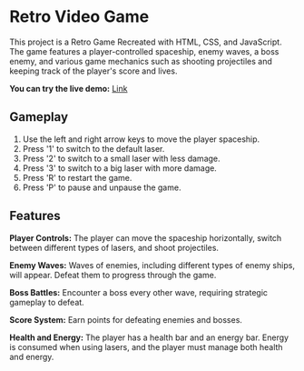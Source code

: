 # Retro Video Game 

This project is a Retro Game Recreated with HTML, CSS, and JavaScript. The game features a player-controlled spaceship, enemy waves, a boss enemy, and various game mechanics such as shooting projectiles and keeping track of the player's score and lives.

**You can try the live demo:**  [Link](https://tamaraa20.github.io/RetroGame/)

## Gameplay
1.  Use the left and right arrow keys to move the player spaceship.
2.  Press '1' to switch to the default laser.
3.  Press '2' to switch to a small laser with less damage.
4.  Press '3' to switch to a big laser with more damage.
5.  Press 'R' to restart the game.
6.  Press 'P' to pause and unpause the game.

## Features

**Player Controls:** The player can move the spaceship horizontally, switch between different types of lasers, and shoot projectiles.

**Enemy Waves:** Waves of enemies, including different types of enemy ships, will appear. Defeat them to progress through the game.

**Boss Battles:** Encounter a boss every other wave, requiring strategic gameplay to defeat.

**Score System:** Earn points for defeating enemies and bosses.

**Health and Energy:** The player has a health bar and an energy bar. Energy is consumed when using lasers, and the player must manage both health and energy.

